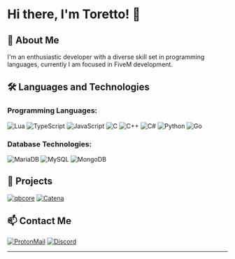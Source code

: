 # Hi there, I'm Toretto! 👋

## 🚀 About Me
I'm an enthusiastic developer with a diverse skill set in programming languages, currently I am focused in FiveM development.

## 🛠️ Languages and Technologies

### Programming Languages:
![Lua](https://img.shields.io/badge/Lua-2C2D72?style=for-the-badge&logo=lua&logoColor=white)
![TypeScript](https://img.shields.io/badge/TypeScript-007ACC?style=for-the-badge&logo=typescript&logoColor=white)
![JavaScript](https://img.shields.io/badge/JavaScript-F7DF1E?style=for-the-badge&logo=javascript&logoColor=black)
![C](https://img.shields.io/badge/C-00599C?style=for-the-badge&logo=c&logoColor=white)
![C++](https://img.shields.io/badge/C++-00599C?style=for-the-badge&logo=c%2B%2B&logoColor=white)
![C#](https://img.shields.io/badge/C%23-239120?style=for-the-badge&logo=csharp&logoColor=white)
![Python](https://img.shields.io/badge/Python-3776AB?style=for-the-badge&logo=python&logoColor=white)
![Go](https://img.shields.io/badge/Go-00ADD8?style=for-the-badge&logo=go&logoColor=white)

### Database Technologies:
![MariaDB](https://img.shields.io/badge/MariaDB-003545?style=for-the-badge&logo=mariadb&logoColor=white)
![MySQL](https://img.shields.io/badge/MySQL-4479A1?style=for-the-badge&logo=mysql&logoColor=white)
![MongoDB](https://img.shields.io/badge/MongoDB-47A248?style=for-the-badge&logo=mongodb&logoColor=white)

## 🌟 Projects
[![qbcore](https://img.shields.io/badge/qbcore-D32F2F?style=for-the-badge&logo=fivem&logoColor=white)](https://github.com/qbcore-framework)
[![Catena](https://img.shields.io/badge/Catena-FF0000?style=for-the-badge&logo=discord&logoColor=white)](https://discord.gg/catena)


## 📫 Contact Me
[![ProtonMail](https://img.shields.io/badge/ProtonMail-8B89CC?style=for-the-badge&logo=protonmail&logoColor=white)](mailto:thetoretto@protonmail.com)
[![Discord](https://img.shields.io/badge/Discord-7289DA?style=for-the-badge&logo=discord&logoColor=white)](https://discord.gg/catena)

---

